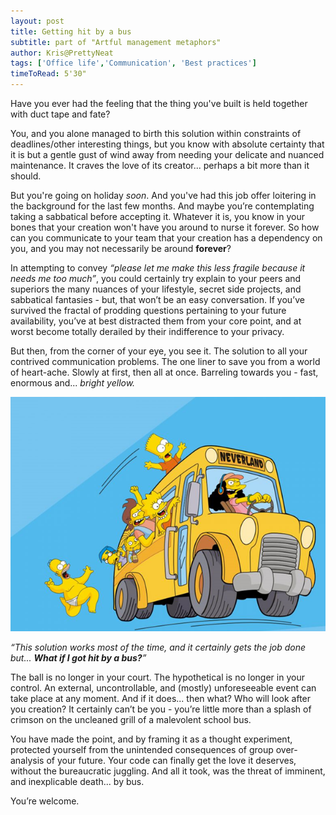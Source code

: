 ```yaml
---
layout: post
title: Getting hit by a bus
subtitle: part of "Artful management metaphors"
author: Kris@PrettyNeat
tags: ['Office life','Communication', 'Best practices']
timeToRead: 5'30"
---
```

Have you ever had the feeling that the thing you've built is held together with duct tape and fate? 

You, and you alone managed to birth this solution within constraints of deadlines/other interesting things, but you know with absolute certainty that it is but a gentle gust of wind away from needing your delicate and nuanced maintenance. It craves the love of its creator... perhaps a bit more than it should. 



But you're going on holiday _soon_. And you've had this job offer loitering in the background for the last few months. And maybe you’re contemplating taking a sabbatical before accepting it. Whatever it is, you know in your bones that your creation won't have you around to nurse it forever. So how can you communicate to your team that your creation has a dependency on you, and you may not necessarily be around **forever**? 

In attempting to convey _“please let me make this less fragile because it needs me too much”_, you could certainly try explain to your peers and superiors the many nuances of your lifestyle, secret side projects, and sabbatical fantasies - but, that won’t be an easy conversation. If you’ve survived the fractal of prodding questions pertaining to your future availability, you’ve at best distracted them from your core point, and at worst become totally derailed by their indifference to your privacy. 



But then, from the corner of your eye, you see it. The solution to all your contrived communication problems. The one liner to save you from a world of heart-ache. Slowly at first, then all at once. Barreling towards you - fast, enormous and... _bright yellow._



![A bright yellow bus of doom](/assets/blog/hit-by-a-bus.png)



_“This solution works most of the time, and it certainly gets the job done but... **What if I got hit by a bus?**”_



The ball is no longer in your court. The hypothetical is no longer in your control. An external, uncontrollable, and (mostly) unforeseeable event can take place at any moment. And if it does... then what? Who will look after you creation? It certainly can’t be you - you’re little more than a splash of crimson on the uncleaned grill of a malevolent school bus.  



You have made the point, and by framing it as a thought experiment, protected yourself from the unintended consequences of group over-analysis of your future. Your code can finally get the love it deserves, without the bureaucratic juggling. And all it took, was the threat of imminent, and inexplicable death... by bus. 



You’re welcome. 